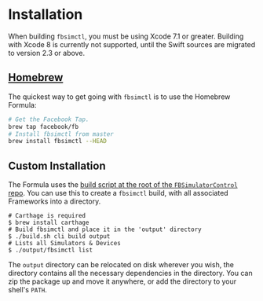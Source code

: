 # Installation

When building `fbsimctl`, you must be using Xcode 7.1 or greater. Building with Xcode 8 is currently not supported, until the Swift sources are migrated to version 2.3 or above.

## [Homebrew](http://brew.sh)

 The quickest way to get going with `fbsimctl` is to use the Homebrew Formula:

```bash
# Get the Facebook Tap.
brew tap facebook/fb
# Install fbsimctl from master
brew install fbsimctl --HEAD
```

## Custom Installation

The Formula uses the [build script at the root of the `FBSimulatorControl` repo](https://github.com/facebook/FBSimulatorControl/blob/master/build.sh). You can use this to create a `fbsimctl` build, with all associated Frameworks into a directory.

```
# Carthage is required
$ brew install carthage
# Build fbsimctl and place it in the 'output' directory
$ ./build.sh cli build output
# Lists all Simulators & Devices
$ ./output/fbsimctl list
```

The `output` directory can be relocated on disk wherever you wish, the directory contains all the necessary dependencies in the directory. You can zip the package up and move it anywhere, or add the directory to your shell's `PATH`.
